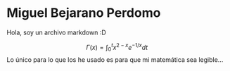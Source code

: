 # Miguel Bejarano Perdomo

Hola, soy un archivo markdown :D


$$
\Gamma(x) = \int_0^t x^{2-x}e^{-1/x}dt\,
$$
Lo único para lo que los he usado es para que mi matemática sea legible...

```